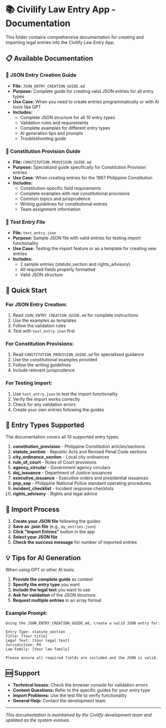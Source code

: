 # 📚 Civilify Law Entry App - Documentation

This folder contains comprehensive documentation for creating and importing legal entries into the Civilify Law Entry App.

## 📋 Available Documentation

### **📖 JSON Entry Creation Guide**
- **File:** `JSON_ENTRY_CREATION_GUIDE.md`
- **Purpose:** Complete guide for creating valid JSON entries for all entry types
- **Use Case:** When you need to create entries programmatically or with AI tools like GPT
- **Includes:** 
  - Complete JSON structure for all 10 entry types
  - Validation rules and requirements
  - Complete examples for different entry types
  - AI generation tips and prompts
  - Troubleshooting guide

### **📜 Constitution Provision Guide**
- **File:** `CONSTITUTION_PROVISION_GUIDE.md`
- **Purpose:** Specialized guide specifically for Constitution Provision entries
- **Use Case:** When creating entries for the 1987 Philippine Constitution
- **Includes:**
  - Constitution-specific field requirements
  - Complete examples with real constitutional provisions
  - Common topics and jurisprudence
  - Writing guidelines for constitutional entries
  - Team assignment information

### **🧪 Test Entry File**
- **File:** `test_entry.json`
- **Purpose:** Sample JSON file with valid entries for testing import functionality
- **Use Case:** Testing the import feature or as a template for creating new entries
- **Includes:**
  - 2 sample entries (statute_section and rights_advisory)
  - All required fields properly formatted
  - Valid JSON structure

## 🚀 Quick Start

### **For JSON Entry Creation:**
1. Read `JSON_ENTRY_CREATION_GUIDE.md` for complete instructions
2. Use the examples as templates
3. Follow the validation rules
4. Test with `test_entry.json` first

### **For Constitution Provisions:**
1. Read `CONSTITUTION_PROVISION_GUIDE.md` for specialized guidance
2. Use the constitutional examples provided
3. Follow the writing guidelines
4. Include relevant jurisprudence

### **For Testing Import:**
1. Use `test_entry.json` to test the import functionality
2. Verify the import works correctly
3. Check for any validation errors
4. Create your own entries following the guides

## 📝 Entry Types Supported

The documentation covers all 10 supported entry types:

1. **constitution_provision** - Philippine Constitution articles/sections
2. **statute_section** - Republic Acts and Revised Penal Code sections
3. **city_ordinance_section** - Local city ordinances
4. **rule_of_court** - Rules of Court provisions
5. **agency_circular** - Government agency circulars
6. **doj_issuance** - Department of Justice issuances
7. **executive_issuance** - Executive orders and presidential issuances
8. **pnp_sop** - Philippine National Police standard operating procedures
9. **incident_checklist** - Incident response checklists
10. **rights_advisory** - Rights and legal advice

## 🔧 Import Process

1. **Create your JSON file** following the guides
2. **Save as .json file** (e.g., `my_entries.json`)
3. **Click "Import Entries"** button in the app
4. **Select your JSON file**
5. **Check the success message** for number of imported entries

## 💡 Tips for AI Generation

When using GPT or other AI tools:

1. **Provide the complete guide** as context
2. **Specify the entry type** you want
3. **Include the legal text** you want to use
4. **Ask for validation** of the JSON structure
5. **Request multiple entries** in an array format

### Example Prompt:
```
Using the JSON_ENTRY_CREATION_GUIDE.md, create a valid JSON entry for:

Entry Type: statute_section
Title: [Your title]
Legal Text: [Your legal text]
Jurisdiction: PH
Law Family: [Your law family]

Please ensure all required fields are included and the JSON is valid.
```

## 🆘 Support

- **Technical Issues:** Check the browser console for validation errors
- **Content Questions:** Refer to the specific guides for your entry type
- **Import Problems:** Use the test file to verify functionality
- **General Help:** Contact the development team

---

*This documentation is maintained by the Civilify development team and updated as the system evolves.*



